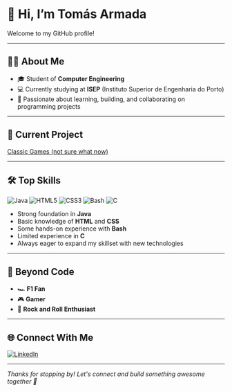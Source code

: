# 👋 Hi, I’m Tomás Armada

Welcome to my GitHub profile!

---

## 👨‍🎓 About Me

- 🎓 Student of **Computer Engineering**
- 💻 Currently studying at **ISEP** (Instituto Superior de Engenharia do Porto)
- 🌱 Passionate about learning, building, and collaborating on programming projects

---

## 🚀 Current Project

[Classic Games (not sure what now)]([https://github.com/TomasArmada/game-ideas](https://github.com/TomasArmada/Classic-Games))

---

## 🛠️ Top Skills

![Java](https://img.shields.io/badge/Java-ED8B00?style=flat-square&logo=java&logoColor=white)
![HTML5](https://img.shields.io/badge/HTML5-E34F26?style=flat-square&logo=html5&logoColor=white)
![CSS3](https://img.shields.io/badge/CSS3-1572B6?style=flat-square&logo=css3&logoColor=white)
![Bash](https://img.shields.io/badge/Bash-4EAA25?style=flat-square&logo=gnubash&logoColor=white)
![C](https://img.shields.io/badge/C-00599C?style=flat-square&logo=c&logoColor=white)

- Strong foundation in **Java**
- Basic knowledge of **HTML** and **CSS**
- Some hands-on experience with **Bash**
- Limited experience in **C**
- Always eager to expand my skillset with new technologies

---

## 🤘 Beyond Code

- 🏎️ **F1 Fan**
- 🎮 **Gamer**
- 🎸 **Rock and Roll Enthusiast**

---

## 🌐 Connect With Me

[![LinkedIn](https://img.shields.io/badge/LinkedIn-tomás%20armada-blue?style=flat-square&logo=linkedin)](https://www.linkedin.com/in/tomás-armada-22150a300)

---

*Thanks for stopping by! Let's connect and build something awesome together 🚀*
